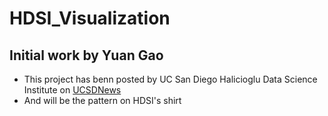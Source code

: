 # HDSI_Visualization
## Initial work by Yuan Gao
* This project has benn posted by UC San Diego Halicioglu Data Science Institute on [UCSDNews](https://ucsdnews.ucsd.edu/pressrelease/data_science_freshman_makes_his_first_cloud)
* And will be the pattern on HDSI's shirt
